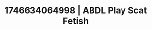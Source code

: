 ---
categories:
- Immersive passion
- Alt aesthetic girls
- Audio stimulation
- Shibari art
- AI-generated
- ASMR
- Erotic tension
- Cosplay
image: /assets/images/1746634064998.jpg
layout: post
seo:
  description: Featured content with premium ABDL Play, Scat Fetish. HD images available.
  keywords: ABDL Play, Scat Fetish
  og_image: /assets/images/1746634064998.jpg
  schema_type: VisualArtwork
tags:
- ABDL Play
- '#1746634064998'
- Scat Fetish
title: 1746634064998 | ABDL Play Scat Fetish
---
